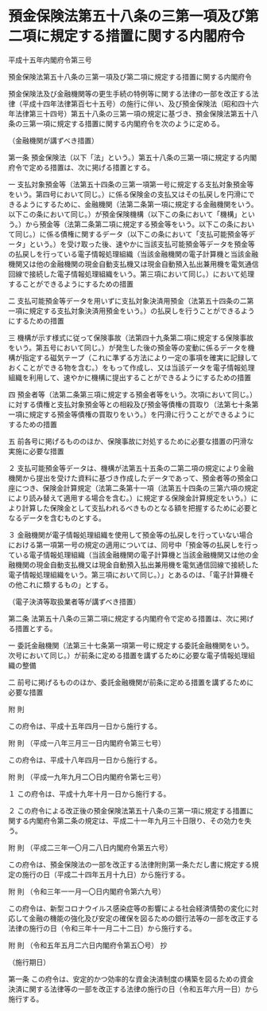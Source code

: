 # 預金保険法第五十八条の三第一項及び第二項に規定する措置に関する内閣府令

平成十五年内閣府令第三号

預金保険法第五十八条の三第一項及び第二項に規定する措置に関する内閣府令

預金保険法及び金融機関等の更生手続の特例等に関する法律の一部を改正する法律（平成十四年法律第百七十五号）の施行に伴い、及び預金保険法（昭和四十六年法律第三十四号）第五十八条の三第一項の規定に基づき、預金保険法第五十八条の三第一項に規定する措置に関する内閣府令を次のように定める。

（金融機関が講ずべき措置）

第一条 預金保険法（以下「法」という。）第五十八条の三第一項に規定する内閣府令で定める措置は、次に掲げる措置とする。

一 支払対象預金等（法第五十四条の三第一項第一号に規定する支払対象預金等をいう。第四号において同じ。）に係る保険金の支払又はその払戻しを円滑にできるようにするために、金融機関（法第二条第一項に規定する金融機関をいう。以下この条において同じ。）が預金保険機構（以下この条において「機構」という。）から預金等（法第二条第二項に規定する預金等をいう。以下この条において同じ。）に係る債権に関するデータ（以下この条において「支払可能預金等データ」という。）を受け取った後、速やかに当該支払可能預金等データを預金等の払戻しを行っている電子情報処理組織（当該金融機関の電子計算機と当該金融機関又は他の金融機関の現金自動支払機又は現金自動預入払出兼用機を電気通信回線で接続した電子情報処理組織をいう。第三項において同じ。）において処理することができるようにするための措置

二 支払可能預金等データを用いずに支払対象決済用預金（法第五十四条の二第一項に規定する支払対象決済用預金をいう。）の払戻しを行うことができるようにするための措置

三 機構が示す様式に従って保険事故（法第四十九条第二項に規定する保険事故をいう。第五号において同じ。）が発生した後の預金等の変動に係るデータを機構が指定する磁気テープ（これに準ずる方法により一定の事項を確実に記録しておくことができる物を含む。）をもって作成し、又は当該データを電子情報処理組織を利用して、速やかに機構に提出することができるようにするための措置

四 預金者等（法第二条第三項に規定する預金者等をいう。次項において同じ。）に対する債権と支払対象預金等との相殺及び預金等債権の買取り（法第七十条第一項に規定する預金等債権の買取りをいう。）を円滑に行うことができるようにするための措置

五 前各号に掲げるもののほか、保険事故に対処するために必要な措置の円滑な実施に必要な措置

２ 支払可能預金等データは、機構が法第五十五条の二第二項の規定により金融機関から提出を受けた資料に基づき作成したデータであって、預金者等の預金口座につき、保険金計算規定（法第二条第十一項（法第五十四条の三第六項の規定により読み替えて適用する場合を含む。）に規定する保険金計算規定をいう。）により計算した保険金として支払われるべきものとなる額を把握するために必要となるデータを含むものとする。

３ 金融機関が電子情報処理組織を使用して預金等の払戻しを行っていない場合における第一項第一号の規定の適用については、同号中「預金等の払戻しを行っている電子情報処理組織（当該金融機関の電子計算機と当該金融機関又は他の金融機関の現金自動支払機又は現金自動預入払出兼用機を電気通信回線で接続した電子情報処理組織をいう。第三項において同じ。）」とあるのは、「電子計算機その他これに類するもの」とする。

（電子決済等取扱業者等が講ずべき措置）

第二条 法第五十八条の三第二項に規定する内閣府令で定める措置は、次に掲げる措置とする。

一 委託金融機関（法第三十七条第一項第一号に規定する委託金融機関をいう。次号において同じ。）が前条に定める措置を講ずるために必要な電子情報処理組織の整備

二 前号に掲げるもののほか、委託金融機関が前条に定める措置を講ずるために必要な措置

附 則

この府令は、平成十五年四月一日から施行する。

附 則 （平成一八年三月三一日内閣府令第三七号）

この府令は、平成十八年四月一日から施行する。

附 則 （平成一九年九月二〇日内閣府令第七三号）

１ この府令は、平成十九年十月一日から施行する。

２ この府令による改正後の預金保険法第五十八条の三第一項に規定する措置に関する内閣府令第二条の規定は、平成二十一年九月三十日限り、その効力を失う。

附 則 （平成二三年一〇月二八日内閣府令第五六号）

この府令は、預金保険法の一部を改正する法律附則第一条ただし書に規定する規定の施行の日（平成二十四年五月十九日）から施行する。

附 則 （令和三年一一月一〇日内閣府令第六九号）

この府令は、新型コロナウイルス感染症等の影響による社会経済情勢の変化に対応して金融の機能の強化及び安定の確保を図るための銀行法等の一部を改正する法律の施行の日（令和三年十一月二十二日）から施行する。

附 則 （令和五年五月二六日内閣府令第五〇号） 抄

（施行期日）

第一条 この府令は、安定的かつ効率的な資金決済制度の構築を図るための資金決済に関する法律等の一部を改正する法律の施行の日（令和五年六月一日）から施行する。
